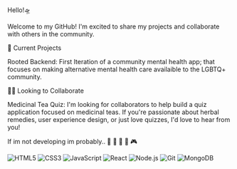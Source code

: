 Hello!🛸

Welcome to my GitHub! I'm excited to share my projects and collaborate with others in the community.

🔨 Current Projects 

Rooted Backend: First Iteration of a community mental health app; that focuses on making alternative mental health care availaible to the LGBTQ+ community.

🙌🏾 Looking to Collaborate 

Medicinal Tea Quiz: I'm looking for collaborators to help build a quiz application focused on medicinal teas. If you're passionate about herbal remedies, user experience design, or just love quizzes, I'd love to hear from you!

If im not developing im probably..  🍲 🌳 🎨 📸 🎮 

![HTML5](https://img.shields.io/badge/html5-E34F26?logo=html5&logoColor=white&style=for-the-badge)
![CSS3](https://img.shields.io/badge/css3-1572B6?logo=css3&logoColor=white&style=for-the-badge)
![JavaScript](https://img.shields.io/badge/javascript-F7DF1E?logo=javascript&logoColor=black&style=for-the-badge)
![React](https://img.shields.io/badge/react-61DAFB?logo=react&logoColor=black&style=for-the-badge)
![Node.js](https://img.shields.io/badge/node.js-339933?logo=node.js&logoColor=white&style=for-the-badge)
![Git](https://img.shields.io/badge/git-F05032?logo=git&logoColor=white&style=for-the-badge)
![MongoDB](https://img.shields.io/badge/mongodb-47A248?logo=mongodb&logoColor=white&style=for-the-badge)
 


<!--
**ticoders/ticoders** is a ✨ _special_ ✨ repository because its `README.md` (this file) appears on your GitHub profile.

Here are some ideas to get you started:

- 🔭 I’m currently working on ...
- 🌱 I’m currently learning ...
- 👯 I’m looking to collaborate on ...
- 🤔 I’m looking for help with ...
- 💬 Ask me about ...
- 📫 How to reach me: ...
- 😄 Pronouns: ...
- ⚡ Fun fact: ...
-->
